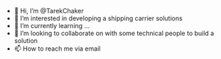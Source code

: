 - 👋 Hi, I’m @TarekChaker
- 👀 I’m interested in developing a shipping carrier solutions
- 🌱 I’m currently learning ...
- 💞️ I’m looking to collaborate on with some technical people to build a solution
- 📫 How to reach me via email 

<!---
TarekChaker/TarekChaker is a ✨ special ✨ repository because its `README.md` (this file) appears on your GitHub profile.
You can click the Preview link to take a look at your changes.
--->
